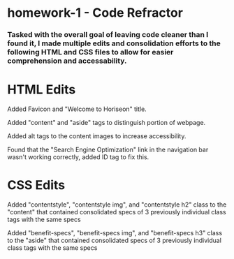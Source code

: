 # homework-1 - Code Refractor
### Tasked with the overall goal of leaving code cleaner than I found it, I made multiple edits and consolidation efforts to the following HTML and CSS files to allow for easier comprehension and accessability.

# HTML Edits
Added Favicon and "Welcome to Horiseon" title.

Added "content" and "aside" tags to distinguish portion of webpage.

Added alt tags to the content images to increase accessibility.

Found that the "Search Engine Optimization" link in the navigation bar wasn't working correctly, added ID tag to fix this.

# CSS Edits

Added "contentstyle", "contentstyle img", and "contentstyle h2" class to the "content" that contained consolidated specs of 3 previously individual class tags with the same specs

Added "benefit-specs", "benefit-specs img", and "benefit-specs h3" class to the "aside" that contained consolidated specs of 3 previously individual class tags with the same specs


